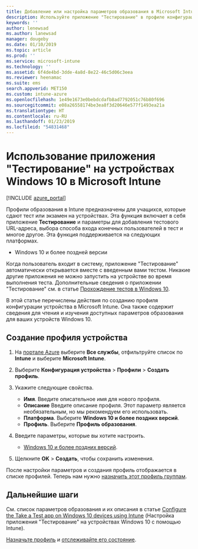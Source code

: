 ```yaml
---
title: Добавление или настройка параметров образования в Microsoft Intune в Azure | Документация Майкрософт
description: Используйте приложение "Тестирование" в профиле конфигурации устройства на устройствах Windows 10 и более поздних версий в Microsoft Intune. Создайте профиль конфигурации с помощью параметров образования и введите URL-адрес тестового приложения, выберите способ входа пользователей, отслеживайте экран во время теста и разрешайте или запрещайте текстовые подсказки во время теста.
keywords: ''
author: lenewsad
ms.author: lanewsad
manager: dougeby
ms.date: 01/10/2019
ms.topic: article
ms.prod: ''
ms.service: microsoft-intune
ms.technology: ''
ms.assetid: 6f4de4bd-3dde-4a8d-8e22-46c5d06c3eea
ms.reviewer: heenamac
ms.suite: ems
search.appverid: MET150
ms.custom: intune-azure
ms.openlocfilehash: 1e49e1673e0bebdcdafb8ad7792051c76b80f696
ms.sourcegitcommit: e08a26558174be3ea8f3d20646e577f1493ea21a
ms.translationtype: HT
ms.contentlocale: ru-RU
ms.lasthandoff: 01/23/2019
ms.locfileid: "54831468"
---
```

# <a name="use-the-take-a-test-app-on-windows-10-devices-in-microsoft-intune"></a>Использование приложения "Тестирование" на устройствах Windows 10 в Microsoft Intune

[!INCLUDE [azure_portal](./includes/azure_portal.md)]

Профили образования в Intune предназначены для учащихся, которые сдают тест или экзамен на устройствах. Эта функция включает в себя приложение **Тестирование** и параметры для добавления тестового URL-адреса, выбора способа входа конечных пользователей в тест и многое другое. Эта функция поддерживается на следующих платформах.

- Windows 10 и более поздней версии

Когда пользователь входит в систему, приложение "Тестирование" автоматически открывается вместе с введенным вами тестом. Никакие другие приложения не можно запустить на устройстве во время выполнения теста. Дополнительные сведения о приложении "Тестирование" см. в статье [Прохождение тестов в Windows 10](https://docs.microsoft.com/education/windows/take-tests-in-windows-10).

В этой статье перечислены действия по созданию профиля конфигурации устройства в Microsoft Intune. Она также содержит сведения для чтения и изучения доступных параметров образования для ваших устройств Windows 10.

## <a name="create-a-device-profile"></a>Создание профиля устройства

1. На [портале Azure](https://portal.azure.com) выберите **Все службы**, отфильтруйте список по **Intune** и выберите **Microsoft Intune**.
2. Выберите **Конфигурация устройства** > **Профили** > **Создать профиль**.
3. Укажите следующие свойства.

    - **Имя**. Введите описательное имя для нового профиля.
    - **Описание** Введите описание профиля. Этот параметр является необязательным, но мы рекомендуем его использовать.
    - **Платформа**. Выберите **Windows 10 и более поздних версий**.
    - **Профиль**. Выберите **Профиль образования**.

4. Введите параметры, которые вы хотите настроить.

    - [Windows 10 и более поздних версий](education-settings-windows.md).

5. Щелкните **OK** > **Создать**, чтобы сохранить изменения.

После настройки параметров и создания профиль отображается в списке профилей. Теперь нам нужно [назначить этот профиль группам](device-profile-assign.md).

## <a name="next-steps"></a>Дальнейшие шаги

См. список параметров образования и их описания в статье [Configure the Take a Test app on Windows 10 devices using Intune](education-settings-windows.md) (Настройка приложения "Тестирование" на устройствах Windows 10 с помощью Intune).

[Назначьте профиль](device-profile-assign.md) и [отслеживайте его состояние](device-profile-monitor.md).